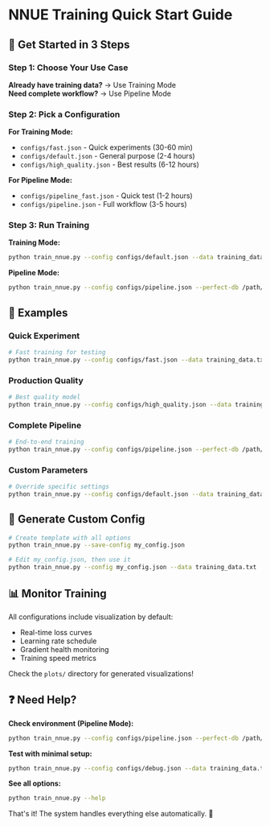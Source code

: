 # NNUE Training Quick Start Guide

## 🚀 Get Started in 3 Steps

### Step 1: Choose Your Use Case

**Already have training data?** → Use Training Mode  
**Need complete workflow?** → Use Pipeline Mode

### Step 2: Pick a Configuration

**For Training Mode:**
- `configs/fast.json` - Quick experiments (30-60 min)
- `configs/default.json` - General purpose (2-4 hours)  
- `configs/high_quality.json` - Best results (6-12 hours)

**For Pipeline Mode:**
- `configs/pipeline_fast.json` - Quick test (1-2 hours)
- `configs/pipeline.json` - Full workflow (3-5 hours)

### Step 3: Run Training

**Training Mode:**
```bash
python train_nnue.py --config configs/default.json --data training_data.txt
```

**Pipeline Mode:**
```bash
python train_nnue.py --config configs/pipeline.json --perfect-db /path/to/database
```

## 🎯 Examples

### Quick Experiment
```bash
# Fast training for testing
python train_nnue.py --config configs/fast.json --data training_data.txt
```

### Production Quality
```bash
# Best quality model
python train_nnue.py --config configs/high_quality.json --data training_data.txt
```

### Complete Pipeline
```bash
# End-to-end training
python train_nnue.py --config configs/pipeline.json --perfect-db /path/to/perfect/database
```

### Custom Parameters
```bash
# Override specific settings
python train_nnue.py --config configs/default.json --data training_data.txt --epochs 500 --lr 0.001
```

## 🔧 Generate Custom Config

```bash
# Create template with all options
python train_nnue.py --save-config my_config.json

# Edit my_config.json, then use it
python train_nnue.py --config my_config.json --data training_data.txt
```

## 📊 Monitor Training

All configurations include visualization by default:
- Real-time loss curves
- Learning rate schedule
- Gradient health monitoring
- Training speed metrics

Check the `plots/` directory for generated visualizations!

## ❓ Need Help?

**Check environment (Pipeline Mode):**
```bash
python train_nnue.py --config configs/pipeline.json --perfect-db /path/to/db --validate-only
```

**Test with minimal setup:**
```bash
python train_nnue.py --config configs/debug.json --data training_data.txt
```

**See all options:**
```bash
python train_nnue.py --help
```

That's it! The system handles everything else automatically. 🎉
